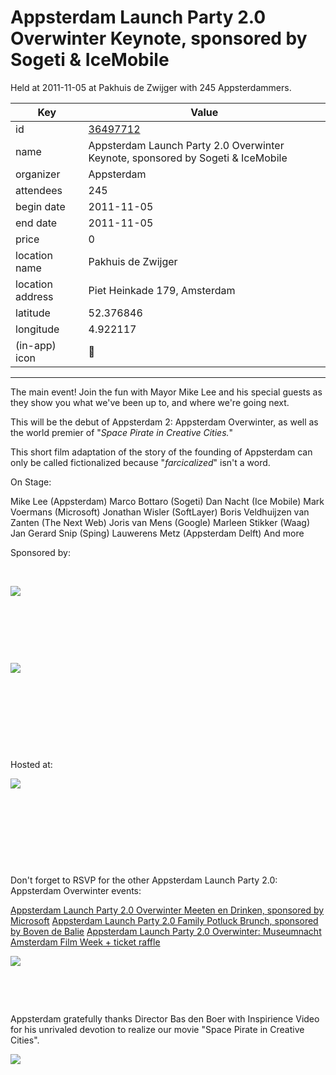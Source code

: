 # Appsterdam Launch Party 2.0 Overwinter Keynote, sponsored by Sogeti & IceMobile
Held at 2011-11-05 at Pakhuis de Zwijger with 245 Appsterdammers.
        
|Key|Value
|---|---|
|id|[36497712](https://www.meetup.com/appsterdam/events/36497712/)|
|name|Appsterdam Launch Party 2.0 Overwinter Keynote, sponsored by Sogeti & IceMobile|
|organizer|Appsterdam|
|attendees|245|
|begin date|2011-11-05|
|end date|2011-11-05|
|price|0|
|location name|Pakhuis de Zwijger|
|location address|Piet Heinkade 179, Amsterdam|
|latitude|52.376846|
|longitude|4.922117|
|(in-app) icon|🎉|

---

The main event! Join the fun with Mayor Mike Lee and his special guests as they show you what we've been up to, and where we're going next.

This will be the debut of Appsterdam 2: Appsterdam Overwinter, as well as the world premier of "*Space Pirate in Creative Cities.*"

This short film adaptation of the story of the founding of Appsterdam can only be called fictionalized because "*farcicalized*" isn't a word.

On Stage:

Mike Lee (Appsterdam) Marco Bottaro (Sogeti) Dan Nacht (Ice Mobile) Mark Voermans (Microsoft) Jonathan Wisler (SoftLayer) Boris Veldhuijzen van Zanten (The Next Web) Joris van Mens (Google) Marleen Stikker (Waag) Jan Gerard Snip (Sping) Lauwerens Metz (Appsterdam Delft) And more   

Sponsored by:

 

[<img src="http://photos2.meetupstatic.com/photos/event/a/4/4/e/event_67542062.jpeg" />](http://www.sogeti.nl/)

 

 

 

[<img src="http://photos1.meetupstatic.com/photos/event/a/4/6/c/event_67542092.jpeg" />](http://www.icemobile.com/)

 

 

 

 

Hosted at:

<img src="http://photos4.meetupstatic.com/photos/event/a/7/b/e/event_67542942.jpeg" />

 

 

 

 

Don't forget to RSVP for the other Appsterdam Launch Party 2.0: Appsterdam Overwinter events:

[Appsterdam Launch Party 2.0 Overwinter Meeten en Drinken, sponsored by Microsoft](http://www.meetup.com/Appsterdam/events/36497642/) [Appsterdam Launch Party 2.0 Family Potluck Brunch, sponsored by Boven de Balie](http://www.meetup.com/Appsterdam/events/36497732/) [Appsterdam Launch Party 2.0 Overwinter: Museumnacht](http://www.meetup.com/Appsterdam/events/37805582/) [Amsterdam Film Week + ticket raffle](http://www.meetup.com/Appsterdam/events/38205102/)  

<img src="http://photos1.meetupstatic.com/photos/event/6/9/2/event_68881682.jpeg" />

 

 

Appsterdam gratefully thanks Director Bas den Boer with Inspirience Video for his unrivaled devotion to realize our movie "Space Pirate in Creative Cities".

<img src="http://photos2.meetupstatic.com/photos/event/1/a/6/a/event_68886762.jpeg" />


